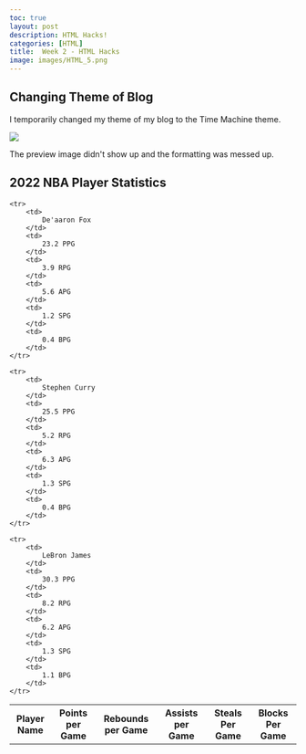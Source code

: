 ```yaml
---
toc: true
layout: post
description: HTML Hacks!
categories: [HTML]
title:  Week 2 - HTML Hacks
image: images/HTML_5.png
---
```


## Changing Theme of Blog

I temporarily changed my theme of my blog to the Time Machine theme.

![]({{site.baseurl}}/images/fastpages-themechange.jpg)

The preview image didn't show up and the formatting was messed up.



## 2022 NBA Player Statistics

<table>
    <tr>
     <th>Player Name</th>
     <th>Points per Game</th>
     <th>Rebounds per Game</th>
     <th>Assists per Game</th>
     <th>Steals Per Game</th>
     <th>Blocks Per Game</th>
    </tr>

    <tr>
        <td>
            De'aaron Fox
        </td>
        <td>
            23.2 PPG
        </td>
        <td>
            3.9 RPG
        </td>
        <td>
            5.6 APG    
        </td>
        <td>
            1.2 SPG
        </td>
        <td>
            0.4 BPG
        </td>
    </tr>

    <tr>
        <td>
            Stephen Curry
        </td>
        <td>
            25.5 PPG
        </td>
        <td>
            5.2 RPG
        </td>
        <td>
            6.3 APG    
        </td>
        <td>
            1.3 SPG
        </td>
        <td>
            0.4 BPG
        </td>
    </tr>

    <tr>
        <td>
            LeBron James
        </td>
        <td>
            30.3 PPG
        </td>
        <td>
            8.2 RPG
        </td>
        <td>
            6.2 APG    
        </td>
        <td>
            1.3 SPG
        </td>
        <td>
            1.1 BPG
        </td>
    </tr>
    
</table>